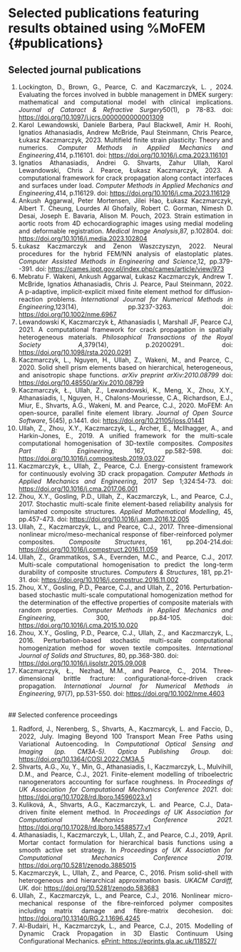 Selected publications featuring results obtained using %MoFEM {#publications}
=======================================================================

## Selected journal publications
<div style="text-align: justify">
<ol>
<li>Lockington, D., Brown, G., Pearce, C. and Kaczmarczyk, L.
, 2024. Evaluating the forces involved in bubble management in DMEK surgery: mathematical and computational model with clinical implications. <i>  Journal of Cataract & Refractive Surgery</i>50(1), p 78-83. doi: <a href = "https://doi.org/10.1097/j.jcrs.0000000000001309">
https://doi.org/10.1097/j.jcrs.0000000000001309</a></li>

<li>Karol Lewandowski, Daniele Barbera, Paul Blackwell, Amir H. Roohi, Ignatios Athanasiadis, Andrew McBride, Paul Steinmann, Chris Pearce, Łukasz Kaczmarczyk, 2023. Multifield finite strain plasticity: Theory and numerics. <i> Computer Methods in Applied Mechanics and Engineering</i>,414, p.116101. doi: <a href = "https://doi.org/10.1016/j.cma.2023.116101">
https://doi.org/10.1016/j.cma.2023.116101</a></li>

<li>Ignatios Athanasiadis, Andrei G. Shvarts, Zahur Ullah, Karol Lewandowski, Chris J. Pearce, Łukasz Kaczmarczyk, 2023. A computational framework for crack propagation along contact interfaces and surfaces under load. <i> Computer Methods in Applied Mechanics and Engineering</i>,414, p.116129. doi: <a href = "https://doi.org/10.1016/j.cma.2023.116129">
https://doi.org/10.1016/j.cma.2023.116129</a></li>

<li>Ankush Aggarwal, Peter Mortensen, Jilei Hao, Łukasz Kaczmarczyk, Albert T. Cheung, Lourdes Al Ghofaily, Robert C. Gorman, Nimesh D. Desai, Joseph E. Bavaria, Alison M. Pouch, 2023. Strain estimation in aortic roots from 4D echocardiographic images using medial modeling and deformable registration. <i> Medical Image Analysis</i>,87, p.102804. doi: <a href = "https://doi.org/10.1016/j.media.2023.102804">
https://doi.org/10.1016/j.media.2023.102804</a></li>

<li>Łukasz Kaczmarczyk and Zenon Waszczyszyn, 2022. Neural procedures for the hybrid FEM/NN analysis of elastoplatic plates. <i> Computer Assisted Methods in Engineering and Science</i>,12, pp.379--391. doi: <a href = "https://cames.ippt.gov.pl/index.php/cames/article/view/973">
https://cames.ippt.gov.pl/index.php/cames/article/view/973</a></li>

<li>Mebratu F. Wakeni,  Ankush Aggarwal,  Łukasz Kaczmarczyk,  Andrew T. McBride,  Ignatios Athanasiadis,  Chris J. Pearce,  Paul Steinmann, 2022. A p-adaptive, implicit-explicit mixed finite element method for diffusion-reaction problems. <i> International Journal for Numerical Methods in Engineering</i>,123(14), pp.3237-3263. doi: <a href = " https://doi.org/10.1002/nme.6967">
https://doi.org/10.1002/nme.6967</a></li>

<li>Lewandowski K, Kaczmarczyk Ł, Athanasiadis I, Marshall JF, Pearce CJ, 2021. A computational framework for crack propagation in spatially heterogeneous materials. <i> Philosophical Transactions of the Royal Society A</i>,379(14), p.20200291.. doi: <a href = " https://doi.org/10.1098/rsta.2020.0291">
https://doi.org/10.1098/rsta.2020.0291</a></li>

<li>Kaczmarczyk, L., Nguyen, H., Ullah, Z., Wakeni, M., and Pearce, C., 2020. Solid shell prism elements based on hierarchical, heterogeneous, and anisotropic shape functions. <i>arXiv preprint arXiv:2010.08799</i> doi: <a href="https://doi.org/10.48550/arXiv.2010.08799"> https://doi.org/10.48550/arXiv.2010.08799</a></li>

<li>Kaczmarczyk, Ł., Ullah, Z., Lewandowski, K., Meng, X., Zhou, X.Y., Athanasiadis, I., Nguyen, H., Chalons-Mouriesse, C.A., Richardson, E.J., Miur, E., Shvarts, A.G., Wakeni, M. and Pearce, C.J., 2020. MoFEM: An open-source, parallel finite element library. <i>Journal of Open Source Software</i>, 5(45), p.1441. doi: </i><a href="https://doi.org/10.21105/joss.01441"> https://doi.org/10.21105/joss.01441</a></li>

<li>Ullah, Z., Zhou, X.Y., Kaczmarczyk, L., Archer, E., McIlhagger, A., and Harkin-Jones, E., 2019. A unified framework for the multi-scale computational homogenisation of 3D-textile composites. <i>Composites Part B: Engineering</i>, 167, pp.582-598. </i> doi: <a href="https://doi.org/10.1016/j.compositesb.2019.03.027"> https://doi.org/10.1016/j.compositesb.2019.03.027</a></li>

<li>Kaczmarczyk, Ł., Ullah, Z., Pearce, C.J. Energy-consistent framework for continuously evolving 3D crack propagation. <i>Computer Methods in Applied Mechanics and Engineering</i>, 2017 Sep 1;324:54-73. doi: <a href="https://doi.org/10.1016/j.cma.2017.06.001"> https://doi.org/10.1016/j.cma.2017.06.001</a></li>

<li>Zhou, X.Y., Gosling, P.D., Ullah, Z., Kaczmarczyk, L., and Pearce, C.J., 2017. Stochastic multi-scale finite element-based reliability analysis for laminated composite structures. <i>Applied Mathematical Modelling</i>, 45, pp.457-473. doi: <a href="https://doi.org/10.1016/j.apm.2016.12.005"> https://doi.org/10.1016/j.apm.2016.12.005</a></li>

<li>Ullah, Z., Kaczmarczyk, L., and Pearce, C.J., 2017. Three-dimensional nonlinear micro/meso-mechanical response of fiber-reinforced polymer composites. <i>Composite Structures</i>, 161, pp.204-214.doi: <a href="https://doi.org/10.1016/j.compstruct.2016.11.059"> https://doi.org/10.1016/j.compstruct.2016.11.059</a></li>

<li>Ullah, Z., Grammatikos, S.A., Evernden, M.C., and Pearce, C.J., 2017. Multi-scale computational homogenisation to predict the long-term durability of composite structures. <i>Computers & Structures</i>, 181, pp.21-31. doi: <a href="https://doi.org/10.1016/j.compstruc.2016.11.002"> https://doi.org/10.1016/j.compstruc.2016.11.002</a></li>

<li>Zhou, X.Y., Gosling, P.D., Pearce, C.J., and Ullah, Z., 2016. Perturbation-based stochastic multi-scale computational homogenization method for the determination of the effective properties of composite materials with random properties. <i>Computer Methods in Applied Mechanics and Engineering</i>, 300, pp.84-105. doi: <a href="https://doi.org/10.1016/j.cma.2015.10.020"> https://doi.org/10.1016/j.cma.2015.10.020</a></li>

<li>Zhou, X.Y., Gosling, P.D., Pearce, C.J., Ullah, Z., and Kaczmarczyk, L., 2016. Perturbation-based stochastic multi-scale computational homogenization method for woven textile composites. <i>International Journal of Solids and Structures</i>, 80, pp.368-380. doi: </li><a href="https://doi.org/10.1016/j.ijsolstr.2015.09.008"> https://doi.org/10.1016/j.ijsolstr.2015.09.008</a></li>

<li>Kaczmarczyk, Ł., Nezhad, M.M., and Pearce, C., 2014. Three‐dimensional brittle fracture: configurational‐force‐driven crack propagation. <i>International Journal for Numerical Methods in Engineering</i>, 97(7), pp.531-550. doi: <a href="https://doi.org/10.1002/nme.4603"> https://doi.org/10.1002/nme.4603</a></li>
</ol>

<br>
## Selected conference proceedings
<ol>

<li>Radford, J., Nerenberg, S., Shvarts, A., Kaczmarcyk, L. and Faccio, D., 2022, July. Imaging Beyond 100 Transport Mean Free Paths using Variational Autoencoding. In <i> Computational Optical Sensing and Imaging (pp. CM3A-5). Optica Publishing Group. </i> doi: <a href=" https://doi.org/10.1364/COSI.2022.CM3A.5">  https://doi.org/10.1364/COSI.2022.CM3A.5</a></li>

<li>Shvarts, A.G., Xu, Y., Min, G., Athanasiadis, I., Kaczmarczyk, L., Mulvihill, D.M., and Pearce, C.J., 2021. Finite-element modelling of triboelectric nanogenerators accounting for surface roughness. In <i>Proceedings of UK Association for Computational Mechanics Conference 2021. </i> doi: <a href="https://doi.org/10.17028/rd.lboro.14596023.v1"> https://doi.org/10.17028/rd.lboro.14596023.v1</a></li>

<li>Kuliková, A., Shvarts, A.G., Kaczmarczyk, L. and Pearce, C.J., Data-driven finite element method. In <i>Proceedings of UK Association for Computational Mechanics Conference 2021. </i> <a href="https://doi.org/10.17028/rd.lboro.14588577.v1">https://doi.org/10.17028/rd.lboro.14588577.v1</a></li>

<li>Athanasiadis, I., Kaczmarczyk, L., Ullah, Z., and Pearce, C.J., 2019, April. Mortar contact formulation for hierarchical basis functions using a smooth active set strategy. In <i>Proceedings of UK Association for Computational Mechanics Conference 2019.</i> <a href="https://doi.org/10.5281/zenodo.3885015">https://doi.org/10.5281/zenodo.3885015</a></li>

<li>Kaczmarczyk, L., Ullah, Z., and Pearce, C., 2016. Prism solid-shell with heterogeneous and hierarchical approximation basis. <i> UKACM Cardiff, UK. </i> doi: <a href="https://doi.org/10.5281/zenodo.583683">https://doi.org/10.5281/zenodo.583683</a></li>

<li>Ullah, Z., Kaczmarczyk, L., and Pearce, C.J., 2016. Nonlinear micro-mechanical response of the fibre-reinforced polymer composites including matrix damage and fibre-matrix decohesion. doi: <a href="https://doi.org/10.13140/RG.2.1.1696.4245"> https://doi.org/10.13140/RG.2.1.1696.4245</a></li>

<li>Al-Budairi, H., Kaczmarczyk, L., and Pearce, C.J., 2015. Modelling of Dynamic Crack Propagation in 3D Elastic Continuum Using Configurational Mechanics. <a href="https://eprints.gla.ac.uk/118527/"> ePrint: https://eprints.gla.ac.uk/118527/</a></li>

</ol>

 </div>
